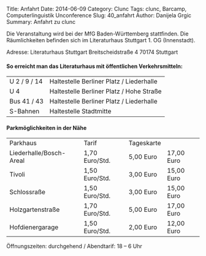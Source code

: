 Title: Anfahrt 
Date: 2014-06-09
Category: Clunc
Tags: clunc, Barcamp, Computerlinguistik Unconference
Slug: 40_anfahrt
Author: Danijela Grgic
Summary: Anfahrt zu clunc



Die Veranstaltung wird bei der MfG Baden-Württemberg stattfinden. Die Räumlichkeiten befinden sich im Literaturhaus Stuttgart 1. OG (Innenstadt).

Adresse: 
Literaturhaus Stuttgart
Breitscheidstraße 4
70174 Stuttgart

#### So erreicht man das Literaturhaus mit öffentlichen Verkehrsmitteln:

<table>
    <tr>
        <td>U 2 / 9 / 14</td>
        <td>Haltestelle Berliner Platz / Liederhalle</td>
    </tr>
        <tr>
        <td>U 4</td>
        <td>Haltestelle Berliner Platz / Hohe Straße</td>
    </tr>
        <tr>
        <td>Bus 41 / 43</td>
        <td>Haltestelle Berliner Platz / Liederhalle</td>
    </tr>
        <tr>
        <td>S-Bahnen</td>
        <td>Haltestelle Stadtmitte</td>
    </tr>
</table>


#### Parkmöglichkeiten in der Nähe
<table>
    <tr>
        <td>Parkhaus</td>
        <td>Tarif</td>
        <td>Tageskarte</td>
    </tr>
        <tr>
        <td>Liederhalle/Bosch-Areal</td>
        <td>1,70 Euro/Std.</td>
        <td>5,00 Euro</td>
        <td>17,00 Euro</td>
    </tr>
        <tr>
        <td>Tivoli</td>
        <td>1,50 Euro/Std.</td>
        <td>3,00 Euro</td>
        <td>15,00 Euro</td>
    </tr>
        <tr>
        <td>Schlossraße</td>
        <td>1,50 Euro/Std.</td>
        <td>3,00 Euro</td>
        <td>15,00 Euro</td>
    </tr>
        <tr>
        <td>Holzgartenstraße</td>
        <td>1,70 Euro/Std.</td>
        <td>5,00 Euro</td>
        <td>17,00 Euro</td>
    </tr>
        <tr>
        <td>Hofdienergarage</td>
        <td>1,50 Euro/Std.</td>
        <td>2,00 Euro</td>
        <td>12,00 Euro</td>
    </tr>
</table>


Öffnungszeiten: durchgehend / Abendtarif: 18 – 6 Uhr
